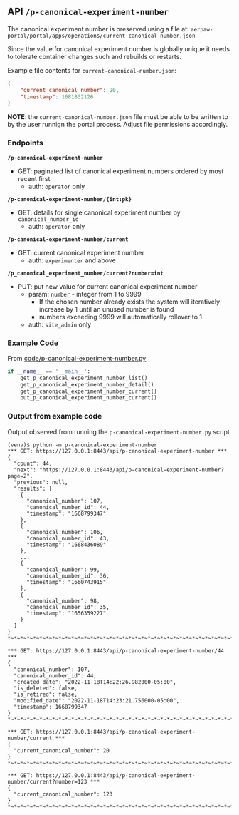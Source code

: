 ## API `/p-canonical-experiment-number`

The canonical experiment number is preserved using a file at: `aerpaw-portal/portal/apps/operations/current-canonical-number.json`

Since the value for canonical experiment number is globally unique it needs to tolerate container changes such and rebuilds or restarts.

Example file contents for `current-canonical-number.json`:

```json
{
    "current_canonical_number": 20,
    "timestamp": 1681832126
}
```

**NOTE**: the `current-canonical-number.json` file must be able to be written to by the user runnign the portal process. Adjust file permissions accordingly.

### Endpoints

**`/p-canonical-experiment-number`**

- GET: paginated list of canonical experiment numbers ordered by most recent first
  - auth: `operator` only

**`/p-canonical-experiment-number/{int:pk}`**

- GET: details for single canonical experiment number by `canonical_number_id`
  - auth: `operator` only

**`/p-canonical-experiment-number/current`**

- GET: current canonical experiment number
  - auth: `experimenter` and above

**`/p_canonical_experiment_number/current?number=int`**

- PUT: put new value for current canonical experiment number
  - param: `number` - integer from 1 to 9999
    - If the chosen number already exists the system will iteratively increase by 1 until an unused number is found
    - numbers exceeding 9999 will automatically rollover to 1
  - auth: `site_admin` only

### Example Code

From [code/p-canonical-experiment-number.py](./code/p-canonical-experiment-number.py)

```python
if __name__ == '__main__':
    get_p_canonical_experiment_number_list()
    get_p_canonical_experiment_number_detail()
    get_p_canonical_experiment_number_current()
    put_p_canonical_experiment_number_current()
```

### Output from example code

Output observed from running the `p-canonical-experiment-number.py` script

```console
(venv)$ python -m p-canonical-experiment-number
*** GET: https://127.0.0.1:8443/api/p-canonical-experiment-number ***
{
  "count": 44,
  "next": "https://127.0.0.1:8443/api/p-canonical-experiment-number?page=2",
  "previous": null,
  "results": [
    {
      "canonical_number": 107,
      "canonical_number_id": 44,
      "timestamp": "1668799347"
    },
    {
      "canonical_number": 106,
      "canonical_number_id": 43,
      "timestamp": "1668436089"
    },
    ...
    {
      "canonical_number": 99,
      "canonical_number_id": 36,
      "timestamp": "1660743915"
    },
    {
      "canonical_number": 98,
      "canonical_number_id": 35,
      "timestamp": "1656359227"
    }
  ]
}
*~*~*~*~*~*~*~*~*~*~*~*~*~*~*~*~*~*~*~*~*~*~*~*~*~*~*~*~*~*~*~*~*~*~*~*~*~*~*~*~*~*~*~*~*~*~*~*~*~*~*

*** GET: https://127.0.0.1:8443/api/p-canonical-experiment-number/44 ***
{
  "canonical_number": 107,
  "canonical_number_id": 44,
  "created_date": "2022-11-18T14:22:26.982000-05:00",
  "is_deleted": false,
  "is_retired": false,
  "modified_date": "2022-11-18T14:23:21.756000-05:00",
  "timestamp": 1668799347
}
*~*~*~*~*~*~*~*~*~*~*~*~*~*~*~*~*~*~*~*~*~*~*~*~*~*~*~*~*~*~*~*~*~*~*~*~*~*~*~*~*~*~*~*~*~*~*~*~*~*~*

*** GET: https://127.0.0.1:8443/api/p-canonical-experiment-number/current ***
{
  "current_canonical_number": 20
}
*~*~*~*~*~*~*~*~*~*~*~*~*~*~*~*~*~*~*~*~*~*~*~*~*~*~*~*~*~*~*~*~*~*~*~*~*~*~*~*~*~*~*~*~*~*~*~*~*~*~*

*** GET: https://127.0.0.1:8443/api/p-canonical-experiment-number/current?number=123 ***
{
  "current_canonical_number": 123
}
*~*~*~*~*~*~*~*~*~*~*~*~*~*~*~*~*~*~*~*~*~*~*~*~*~*~*~*~*~*~*~*~*~*~*~*~*~*~*~*~*~*~*~*~*~*~*~*~*~*~*
```

